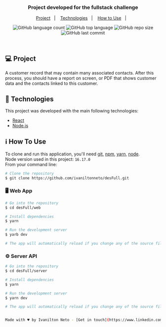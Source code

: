 <h3 align="center">
  Project developed for the fullstack challenge
</h3>

<p align="center">
  <a href="#-project">Project</a>&nbsp;&nbsp;&nbsp;|&nbsp;&nbsp;&nbsp;
  <a href="#-technologies">Technologies</a>&nbsp;&nbsp;&nbsp;|&nbsp;&nbsp;&nbsp;
  <a href="#-how-to-use">How to Use</a>&nbsp;&nbsp;&nbsp;|&nbsp;&nbsp;&nbsp;
</p>

<p align="center">
  <img alt="GitHub language count" src="https://img.shields.io/github/languages/count/ivaniltonneto/desFull">

  <img alt="GitHub top language" src="https://img.shields.io/github/languages/top/ivaniltonneto/desFull">

  <img alt="GitHub repo size" src="https://img.shields.io/github/repo-size/ivaniltonneto/desFull">

  <img alt="GitHub last commit" src="https://img.shields.io/github/last-commit/ivaniltonneto/desFull">

</p>

<br/>

## 💻 Project

A customer record that may contain many associated contacts. After this process, you should have a report on screen, or PDF that shows customer data and the contacts linked to this customer.

## 🚀 Technologies

This project was developed with the main following technologies:

- [React](https://reactjs.org)
- [Node.js](https://nodejs.org/en/)

## ℹ️ How To Use

To clone and run this application, you'll need [git](https://git-scm.com), [npm](https://www.npmjs.com/), [yarn](https://yarnpkg.com), [node](https://nodejs.org/en/). 
<br/>Node version used in this project: `16.17.0`
<br/>From your command line:

```bash
# Clone the repository
$ git clone https://github.com/ivaniltonneto/desFull.git
```

### 🖥️ Web App

```bash
# Go into the repository
$ cd desFull/web

# Install dependencies
$ yarn

# Run the development server
$ yarb dev

# The app will automatically reload if you change any of the source files.
```

### ⚙️ Server API

```bash
# Go into the repository
$ cd desFull/server

# Install dependencies
$ yarn

# Run the development server
$ yarn dev

# The app will automatically reload if you change any of the source files.```


Made with ♥ by Ivanilton Neto - [Get in touch](https://www.linkedin.com/in/ivanilton-neto-a712a379/)
